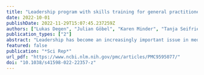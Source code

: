 ```yaml
---
title: "Leadership program with skills training for general practitioners was highly accepted without improving job satisfaction: the cluster randomized IMPROVEjob study"
date: 2022-10-01
publishDate: 2022-11-29T15:07:45.237259Z
authors: ["Lukas Degen", "Julian Göbel", "Karen Minder", "Tanja Seifried-Dübon", "Brigitte Werners", "Matthias Grot", "Esther Rind", "Claudia Pieper", "Anna-Lisa Eilerts", "Verena Schröder", "Achim Siegel", "Anika Hüsing", "Karl-Heinz Jöckel", "Monika A. Rieger", "Birgitta M. Weltermann"]
publication_types: ["2"]
abstract: "Leadership has become an increasingly important issue in medicine as leadership skills, job satisfaction and patient outcomes correlate positively. Various leadership training and physician psychological well-being programmes have been developed internationally, yet no standard is established in primary care. The IMPROVEjob leadership program was developed to improve job satisfaction among German general practitioners and practice personnel. Its acceptance and effectiveness were evaluated. The IMPROVEjob intervention is a participatory, interdisciplinary and multimodal leadership intervention that targets leadership, workflows and communication in general practices using three elements: (1) two leadership workshops with skills training; (2) a toolbox with printed and online material, and (3) a 9-month implementation phase supported by facilitators. A cluster-randomised trial with a waiting-list control evaluated the effectiveness on the primary outcome job satisfaction assessed by the Copenhagen Psychosocial Questionnaire (range 0–100). A mixed-methods approach with questionnaires and participant interviews evaluated the acceptance of the intervention and factors influencing the implementation of intervention content. Statistical analyses respected the clustered data structure. The COVID-19 pandemic necessitated intervention adjustments: online instead of on-site workshops, online material instead of facilitator practice visits. Overall, 52 of 60 practices completed the study, with altogether 70 practice leaders, 16 employed physicians, and 182 practice assistants. According to an intention-to-treat analysis, job satisfaction decreased between baseline and follow-up (not significantly) in the total study population and in both study arms, while the subgroup of practice leaders showed a non-significant increase. A mixed multilevel regression model showed no effect of the intervention on job satisfaction (b = − 0.36, p textgreater 0.86), which was influenced significantly by a greater sense of community (b = 0.14, p textless 0.05). The acceptance of the IMPROVEjob workshops was high, especially among practice leaders compared to assistants (1 = best to 5 = worst): skills training 1.78 vs. 2.46, discussions within the practice team 1.87 vs. 2.28, group discussions 1.96 vs. 2.21. The process evaluation revealed that the COVID-19 pandemic complicated change processes and delayed the implementation of intervention content in practice routines. The workshops within the participatory IMPROVEjob intervention were rated very positively but the multimodal intervention did not improve job satisfaction 9 months into the pandemic. Qualitative data showed an impairment of implementation processes by the unforeseeable COVID pandemic., Trial registration Registration number: DRKS00012677 on 16/10/2019."
featured: false
publication: "*Sci Rep*"
url_pdf: "https://www.ncbi.nlm.nih.gov/pmc/articles/PMC9595077/"
doi: "10.1038/s41598-022-22357-z"
---
```


